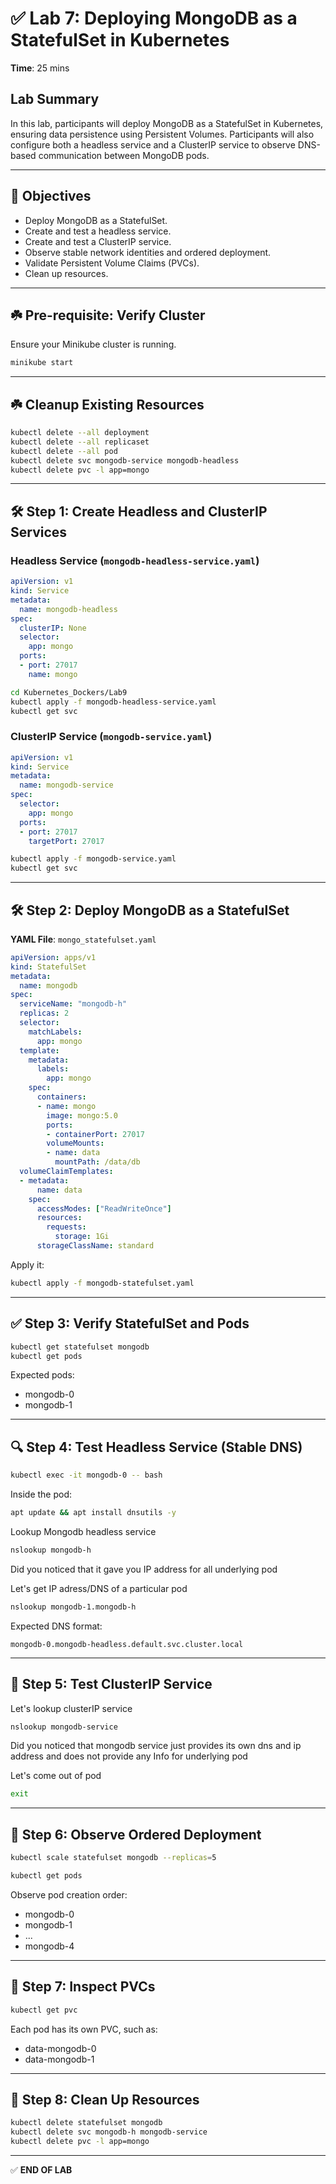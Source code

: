 
# ✅ Lab 7: Deploying MongoDB as a StatefulSet in Kubernetes

**Time**: 25 mins

## Lab Summary
In this lab, participants will deploy MongoDB as a StatefulSet in Kubernetes, ensuring data persistence using Persistent Volumes. Participants will also configure both a headless service and a ClusterIP service to observe DNS-based communication between MongoDB pods.

---

## 🎯 Objectives
- Deploy MongoDB as a StatefulSet.
- Create and test a headless service.
- Create and test a ClusterIP service.
- Observe stable network identities and ordered deployment.
- Validate Persistent Volume Claims (PVCs).
- Clean up resources.

---

## ☘️ Pre-requisite: Verify Cluster
Ensure your Minikube cluster is running.

```bash
minikube start
```

---

## ☘️ Cleanup Existing Resources

```bash
kubectl delete --all deployment
kubectl delete --all replicaset
kubectl delete --all pod
kubectl delete svc mongodb-service mongodb-headless
kubectl delete pvc -l app=mongo
```

---

## 🛠️ Step 1: Create Headless and ClusterIP Services

### Headless Service (`mongodb-headless-service.yaml`)
```yaml
apiVersion: v1
kind: Service
metadata:
  name: mongodb-headless
spec:
  clusterIP: None
  selector:
    app: mongo
  ports:
  - port: 27017
    name: mongo
```

```bash
cd Kubernetes_Dockers/Lab9
kubectl apply -f mongodb-headless-service.yaml
kubectl get svc
```

### ClusterIP Service (`mongodb-service.yaml`)
```yaml
apiVersion: v1
kind: Service
metadata:
  name: mongodb-service
spec:
  selector:
    app: mongo
  ports:
  - port: 27017
    targetPort: 27017
```

```bash
kubectl apply -f mongodb-service.yaml
kubectl get svc
```

---

## 🛠️ Step 2: Deploy MongoDB as a StatefulSet

**YAML File**: `mongo_statefulset.yaml`

```yaml
apiVersion: apps/v1
kind: StatefulSet
metadata:
  name: mongodb
spec:
  serviceName: "mongodb-h"
  replicas: 2
  selector:
    matchLabels:
      app: mongo
  template:
    metadata:
      labels:
        app: mongo
    spec:
      containers:
      - name: mongo
        image: mongo:5.0
        ports:
        - containerPort: 27017
        volumeMounts:
        - name: data
          mountPath: /data/db
  volumeClaimTemplates:
  - metadata:
      name: data
    spec:
      accessModes: ["ReadWriteOnce"]
      resources:
        requests:
          storage: 1Gi
      storageClassName: standard
```

Apply it:

```bash
kubectl apply -f mongodb-statefulset.yaml
```

---

## ✅ Step 3: Verify StatefulSet and Pods

```bash
kubectl get statefulset mongodb
kubectl get pods
```

Expected pods:
- mongodb-0
- mongodb-1

---

## 🔍 Step 4: Test Headless Service (Stable DNS)

```bash
kubectl exec -it mongodb-0 -- bash
```

Inside the pod:

```bash
apt update && apt install dnsutils -y
```
Lookup Mongodb headless service

```bash
nslookup mongodb-h
```
Did you noticed that it gave you IP address for all underlying pod

Let's get IP adress/DNS of a particular pod

```bash
nslookup mongodb-1.mongodb-h
```


Expected DNS format:
```
mongodb-0.mongodb-headless.default.svc.cluster.local
```

---

## 🔧 Step 5: Test ClusterIP Service

Let's lookup clusterIP service

```bash
nslookup mongodb-service
```

Did you noticed that mongodb service just provides its own dns and ip address and does not provide any Info for underlying pod

Let's come out of pod

```bash
exit
```

---

## 🔄 Step 6: Observe Ordered Deployment

```bash
kubectl scale statefulset mongodb --replicas=5
```

```bash
kubectl get pods
```
Observe pod creation order:
- mongodb-0
- mongodb-1
- ...
- mongodb-4

---

## 🧾 Step 7: Inspect PVCs

```bash
kubectl get pvc
```

Each pod has its own PVC, such as:
- data-mongodb-0
- data-mongodb-1

---

## 🧹 Step 8: Clean Up Resources

```bash
kubectl delete statefulset mongodb
kubectl delete svc mongodb-h mongodb-service
kubectl delete pvc -l app=mongo
```

---

✅ **END OF LAB**
